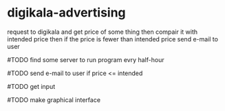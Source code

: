 # digikala-advertising
request to digikala and get price of some thing then compair it with intended price then if the price is fewer than intended price send e-mail to user


#TODO find some server to run program evry half-hour

#TODO send e-mail to user if price <= intended 

#TODO get input

#TODO make graphical interface
